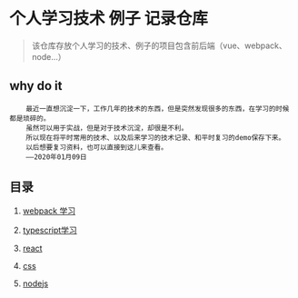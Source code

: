 # 个人学习技术 例子 记录仓库
> 该仓库存放个人学习的技术、例子的项目包含前后端（vue、webpack、node...）



## why do it

```text
	最近一直想沉淀一下，工作几年的技术的东西，但是突然发现很多的东西，在学习的时候都是琐碎的。
	虽然可以用于实战，但是对于技术沉淀，却很是不利。
	所以现在将平时常用的技术、以及后来学习的技术记录、和平时复习的demo保存下来。
	以后想要复习资料，也可以直接到这儿来查看。
	——2020年01月09日

```



## 目录

1. [webpack 学习](./study-webpack)
2. [typescript学习](./study-typescript)

3. [react](./study-react)

4. [css](./study-css)

5. [nodejs](./study-node)